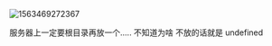 ![1563469272367](http://github.dcts.top/%E7%A7%91%E5%8D%8F%E7%A1%AC%E4%BB%B6%E7%AE%A1%E7%90%86%E7%B3%BB%E7%BB%9F.png)

服务器上一定要根目录再放一个..... 不知道为啥 不放的话就是 undefined

